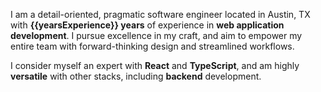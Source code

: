 I am a detail-oriented, pragmatic software engineer located in Austin, TX
with **{{yearsExperience}} years** of experience in **web application development**.
I pursue excellence in my craft, and aim to empower my entire team with
forward-thinking design and streamlined workflows.

I consider myself an expert with **React** and **TypeScript**, and am highly **versatile** with
other stacks, including **backend** development.
